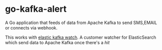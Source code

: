 # go-kafka-alert
A Go application that feeds of data from Apache Kafka to send SMS,EMAIL or connects via webhook.

This works with [elastic kafka watch](https://github.com/malike/elasticsearch-kafka-watch). A customer watcher for ElasticSearch which send data to Apache Kafka once there's a _hit_
